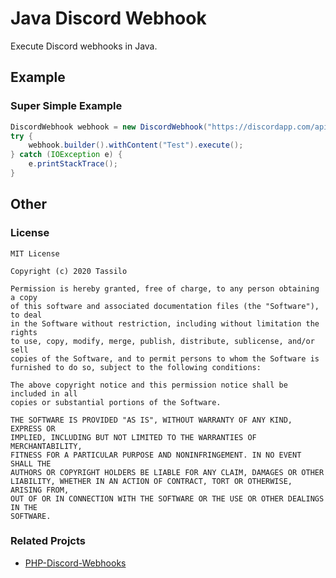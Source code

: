 # Java Discord Webhook
Execute Discord webhooks in Java.



## Example

### Super Simple Example
```java
DiscordWebhook webhook = new DiscordWebhook("https://discordapp.com/api/webhooks/{id}/{token}");
try {
    webhook.builder().withContent("Test").execute();
} catch (IOException e) {
    e.printStackTrace();
}
```



## Other

### License

```
MIT License

Copyright (c) 2020 Tassilo

Permission is hereby granted, free of charge, to any person obtaining a copy
of this software and associated documentation files (the "Software"), to deal
in the Software without restriction, including without limitation the rights
to use, copy, modify, merge, publish, distribute, sublicense, and/or sell
copies of the Software, and to permit persons to whom the Software is
furnished to do so, subject to the following conditions:

The above copyright notice and this permission notice shall be included in all
copies or substantial portions of the Software.

THE SOFTWARE IS PROVIDED "AS IS", WITHOUT WARRANTY OF ANY KIND, EXPRESS OR
IMPLIED, INCLUDING BUT NOT LIMITED TO THE WARRANTIES OF MERCHANTABILITY,
FITNESS FOR A PARTICULAR PURPOSE AND NONINFRINGEMENT. IN NO EVENT SHALL THE
AUTHORS OR COPYRIGHT HOLDERS BE LIABLE FOR ANY CLAIM, DAMAGES OR OTHER
LIABILITY, WHETHER IN AN ACTION OF CONTRACT, TORT OR OTHERWISE, ARISING FROM,
OUT OF OR IN CONNECTION WITH THE SOFTWARE OR THE USE OR OTHER DEALINGS IN THE
SOFTWARE.

```

### Related Projcts

- [PHP-Discord-Webhooks](https://github.com/TASSIA710/PHP-Discord-Webhooks)
